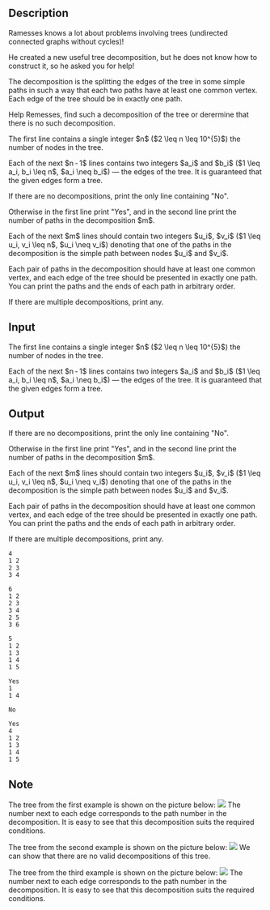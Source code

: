 ## Description

<div><p>Ramesses knows a lot about problems involving trees (undirected connected graphs without cycles)!</p><p>He created a new useful tree decomposition, but he does not know how to construct it, so he asked you for help!</p><p>The decomposition is the splitting the edges of the tree in some simple paths in such a way that each two paths have at least one common vertex. Each edge of the tree should be in exactly one path.</p><p>Help Remesses, find such a decomposition of the tree or derermine that there is no such decomposition.</p></div><div class="input-specification"><p>The first line contains a single integer $n$ ($2 \leq n \leq 10^{5}$) the number of nodes in the tree.</p><p>Each of the next $n - 1$ lines contains two integers $a_i$ and $b_i$ ($1 \leq a_i, b_i \leq n$, $a_i \neq b_i$)&nbsp;— the edges of the tree. It is guaranteed that the given edges form a tree.</p></div><div class="output-specification"><p>If there are no decompositions, print the only line containing "<span class="tex-font-style-tt">No</span>".</p><p>Otherwise in the first line print "<span class="tex-font-style-tt">Yes</span>", and in the second line print the number of paths in the decomposition $m$. </p><p>Each of the next $m$ lines should contain two integers $u_i$, $v_i$ ($1 \leq u_i, v_i \leq n$, $u_i \neq v_i$) denoting that one of the paths in the decomposition is the simple path between nodes $u_i$ and $v_i$. </p><p>Each pair of paths in the decomposition should have at least one common vertex, and each edge of the tree should be presented in exactly one path. You can print the paths and the ends of each path in arbitrary order.</p><p>If there are multiple decompositions, print any.</p></div>

## Input

<p>The first line contains a single integer $n$ ($2 \leq n \leq 10^{5}$) the number of nodes in the tree.</p><p>Each of the next $n - 1$ lines contains two integers $a_i$ and $b_i$ ($1 \leq a_i, b_i \leq n$, $a_i \neq b_i$)&nbsp;— the edges of the tree. It is guaranteed that the given edges form a tree.</p>

## Output

<p>If there are no decompositions, print the only line containing "<span class="tex-font-style-tt">No</span>".</p><p>Otherwise in the first line print "<span class="tex-font-style-tt">Yes</span>", and in the second line print the number of paths in the decomposition $m$. </p><p>Each of the next $m$ lines should contain two integers $u_i$, $v_i$ ($1 \leq u_i, v_i \leq n$, $u_i \neq v_i$) denoting that one of the paths in the decomposition is the simple path between nodes $u_i$ and $v_i$. </p><p>Each pair of paths in the decomposition should have at least one common vertex, and each edge of the tree should be presented in exactly one path. You can print the paths and the ends of each path in arbitrary order.</p><p>If there are multiple decompositions, print any.</p>





```input1
4
1 2
2 3
3 4

```




```input2
6
1 2
2 3
3 4
2 5
3 6

```




```input3
5
1 2
1 3
1 4
1 5

```




```output1
Yes
1
1 4

```




```output2
No

```




```output3
Yes
4
1 2
1 3
1 4
1 5

```



## Note

<p>The tree from the first example is shown on the picture below: <img class="tex-graphics" src="file://lDptQy7W.png" style="max-width: 100.0%;max-height: 100.0%;"> The number next to each edge corresponds to the path number in the decomposition. It is easy to see that this decomposition suits the required conditions.</p><p>The tree from the second example is shown on the picture below: <img class="tex-graphics" src="file://SwarjXpx.png" style="max-width: 100.0%;max-height: 100.0%;"> We can show that there are no valid decompositions of this tree.</p><p>The tree from the third example is shown on the picture below: <img class="tex-graphics" src="file://iME0G4SH.png" style="max-width: 100.0%;max-height: 100.0%;"> The number next to each edge corresponds to the path number in the decomposition. It is easy to see that this decomposition suits the required conditions.</p>

